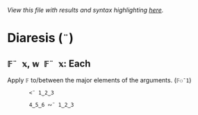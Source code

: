 *View this file with results and syntax highlighting [here](https://mlochbaum.github.io/BQN/help/each.html).*

# Diaresis (`¨`)
    
## `𝔽¨ 𝕩`, `𝕨 𝔽¨ 𝕩`: Each
    
Apply `𝔽` to/between the major elements of the arguments. (`𝔽⚇¯1`)
    
           <¨ 1‿2‿3

           4‿5‿6 ∾¨ 1‿2‿3

    
